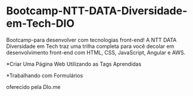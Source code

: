 # Bootcamp-NTT-DATA-Diversidade-em-Tech-DIO
Bootcamp-para desenvolver com tecnologias front-end! A NTT DATA Diversidade em Tech 
traz uma trilha completa para você decolar em desenvolvimento front-end com HTML, CSS, JavaScript, Angular e AWS.

*Criar Uma Página Web Utilizando as Tags Aprendidas


*Trabalhando com Formulários

oferecido pela DIo.me
